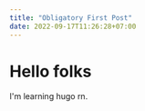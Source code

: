 ```yaml
---
title: "Obligatory First Post"
date: 2022-09-17T11:26:28+07:00
---
```


# Hello folks

I'm learning hugo rn.
